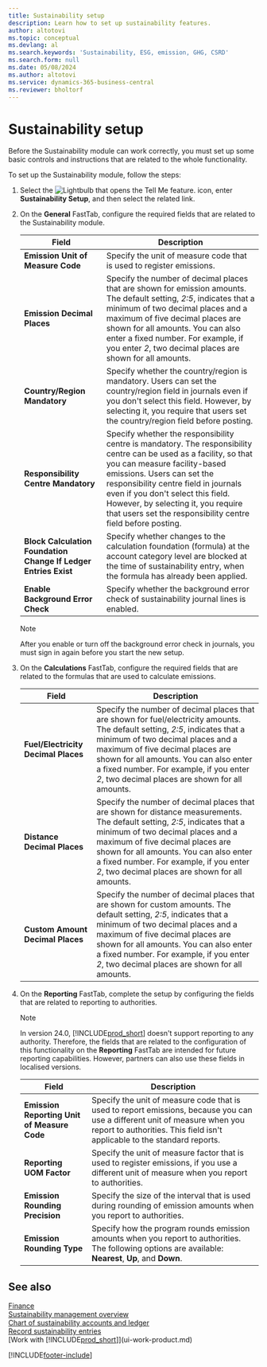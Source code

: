 ```yaml
---
title: Sustainability setup
description: Learn how to set up sustainability features.
author: altotovi
ms.topic: conceptual
ms.devlang: al
ms.search.keywords: 'Sustainability, ESG, emission, GHG, CSRD'
ms.search.form: null
ms.date: 05/08/2024
ms.author: altotovi
ms.service: dynamics-365-business-central
ms.reviewer: bholtorf
---
```


# Sustainability setup

Before the Sustainability module can work correctly, you must set up some basic controls and instructions that are related to the whole functionality.

To set up the Sustainability module, follow the steps:

1. Select the ![Lightbulb that opens the Tell Me feature.](media/ui-search/search_small.png "Tell me what you want to do") icon, enter **Sustainability Setup**, and then select the related link.
2. On the **General** FastTab, configure the required fields that are related to the Sustainability module.

    | Field | Description |
    |-------|-------------|
    | **Emission Unit of Measure Code** | Specify the unit of measure code that is used to register emissions. |
    | **Emission Decimal Places** | Specify the number of decimal places that are shown for emission amounts. The default setting, *2:5*, indicates that a minimum of two decimal places and a maximum of five decimal places are shown for all amounts. You can also enter a fixed number. For example, if you enter *2*, two decimal places are shown for all amounts. |
    | **Country/Region Mandatory** | Specify whether the country/region is mandatory. Users can set the country/region field in journals even if you don't select this field. However, by selecting it, you require that users set the country/region field before posting. |
    | **Responsibility Centre Mandatory** | Specify whether the responsibility centre is mandatory. The responsibility centre can be used as a facility, so that you can measure facility-based emissions. Users can set the responsibility centre field in journals even if you don't select this field. However, by selecting it, you require that users set the responsibility centre field before posting. |
    | **Block Calculation Foundation Change If Ledger Entries Exist** | Specify whether changes to the calculation foundation (formula) at the account category level are blocked at the time of sustainability entry, when the formula has already been applied. |
    | **Enable Background Error Check** | Specify whether the background error check of sustainability journal lines is enabled. |

    > [!NOTE]
    > After you enable or turn off the background error check in journals, you must sign in again before you start the new setup.

3. On the **Calculations** FastTab, configure the required fields that are related to the formulas that are used to calculate emissions.

    | Field | Description |
    |-------|-------------|
    | **Fuel/Electricity Decimal Places** | Specify the number of decimal places that are shown for fuel/electricity amounts. The default setting, *2:5*, indicates that a minimum of two decimal places and a maximum of five decimal places are shown for all amounts. You can also enter a fixed number. For example, if you enter *2*, two decimal places are shown for all amounts. |
    | **Distance Decimal Places** | Specify the number of decimal places that are shown for distance measurements. The default setting, *2:5*, indicates that a minimum of two decimal places and a maximum of five decimal places are shown for all amounts. You can also enter a fixed number. For example, if you enter *2*, two decimal places are shown for all amounts. |
    | **Custom Amount Decimal Places** | Specify the number of decimal places that are shown for custom amounts. The default setting, *2:5*, indicates that a minimum of two decimal places and a maximum of five decimal places are shown for all amounts. You can also enter a fixed number. For example, if you enter *2*, two decimal places are shown for all amounts. |

4. On the **Reporting** FastTab, complete the setup by configuring the fields that are related to reporting to authorities.

    > [!NOTE]
    > In version 24.0, [!INCLUDE[prod_short](includes/prod_short.md)] doesn't support reporting to any authority. Therefore, the fields that are related to the configuration of this functionality on the **Reporting** FastTab are intended for future reporting capabilities. However, partners can also use these fields in localised versions.

    | Field | Description |
    |-------|-------------|
    | **Emission Reporting Unit of Measure Code** | Specify the unit of measure code that is used to report emissions, because you can use a different unit of measure when you report to authorities. This field isn't applicable to the standard reports. |
    | **Reporting UOM Factor** | Specify the unit of measure factor that is used to register emissions, if you use a different unit of measure when you report to authorities. |
    | **Emission Rounding Precision** | Specify the size of the interval that is used during rounding of emission amounts when you report to authorities. |
    | **Emission Rounding Type** | Specify how the program rounds emission amounts when you report to authorities. The following options are available: **Nearest**, **Up**, and **Down**. |

## See also 

[Finance](finance.md)  
[Sustainability management overview](finance-manage-sustainability.md)  
[Chart of sustainability accounts and ledger](finance-sustainability-accounts-ledger.md)  
[Record sustainability entries](finance-sustainability-journal.md)  
[Work with [!INCLUDE[prod_short](includes/prod_short.md)]](ui-work-product.md)  

[!INCLUDE[footer-include](includes/footer-banner.md)]
